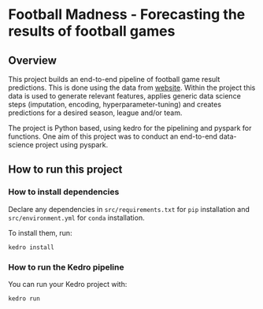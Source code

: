 # Football Madness - Forecasting the results of football games

## Overview

This project builds an end-to-end pipeline of football game result predictions. This
is done using the data from [website](link.com). Within the project this data is used
to generate relevant features, applies generic data science steps (imputation, encoding,
hyperparameter-tuning) and creates predictions for a desired season, league and/or team.

The project is Python based, using kedro for the pipelining and pyspark for functions.
One aim of this project was to conduct an end-to-end data-science project using pyspark.

## How to run this project

### How to install dependencies

Declare any dependencies in `src/requirements.txt` for `pip` installation and `src/environment.yml` for `conda` installation.

To install them, run:

```
kedro install
```

### How to run the Kedro pipeline

You can run your Kedro project with:

```
kedro run
```
